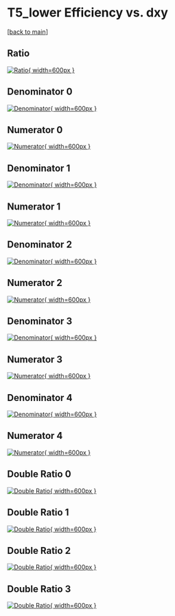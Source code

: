 # T5_lower Efficiency vs. dxy

[[back to main](./)]



## Ratio

[![Ratio](../mtv/var/T5_lower_loweta_13_0_eff_dxy.png){ width=600px }](../mtv/var/T5_lower_loweta_13_0_eff_dxy.pdf)

## Denominator 0

[![Denominator](../mtv/den/T5_lower_loweta_13_0_eff_dxy_den0.png){ width=600px }](../mtv/den/T5_lower_loweta_13_0_eff_dxy_den0.pdf)

## Numerator 0

[![Numerator](../mtv/num/T5_lower_loweta_13_0_eff_dxy_num0.png){ width=600px }](../mtv/num/T5_lower_loweta_13_0_eff_dxy_num0.pdf)

## Denominator 1

[![Denominator](../mtv/den/T5_lower_loweta_13_0_eff_dxy_den1.png){ width=600px }](../mtv/den/T5_lower_loweta_13_0_eff_dxy_den1.pdf)

## Numerator 1

[![Numerator](../mtv/num/T5_lower_loweta_13_0_eff_dxy_num1.png){ width=600px }](../mtv/num/T5_lower_loweta_13_0_eff_dxy_num1.pdf)

## Denominator 2

[![Denominator](../mtv/den/T5_lower_loweta_13_0_eff_dxy_den2.png){ width=600px }](../mtv/den/T5_lower_loweta_13_0_eff_dxy_den2.pdf)

## Numerator 2

[![Numerator](../mtv/num/T5_lower_loweta_13_0_eff_dxy_num2.png){ width=600px }](../mtv/num/T5_lower_loweta_13_0_eff_dxy_num2.pdf)

## Denominator 3

[![Denominator](../mtv/den/T5_lower_loweta_13_0_eff_dxy_den3.png){ width=600px }](../mtv/den/T5_lower_loweta_13_0_eff_dxy_den3.pdf)

## Numerator 3

[![Numerator](../mtv/num/T5_lower_loweta_13_0_eff_dxy_num3.png){ width=600px }](../mtv/num/T5_lower_loweta_13_0_eff_dxy_num3.pdf)

## Denominator 4

[![Denominator](../mtv/den/T5_lower_loweta_13_0_eff_dxy_den4.png){ width=600px }](../mtv/den/T5_lower_loweta_13_0_eff_dxy_den4.pdf)

## Numerator 4

[![Numerator](../mtv/num/T5_lower_loweta_13_0_eff_dxy_num4.png){ width=600px }](../mtv/num/T5_lower_loweta_13_0_eff_dxy_num4.pdf)

## Double Ratio 0

[![Double Ratio](../mtv/ratio/T5_lower_loweta_13_0_eff_dxy_ratio0.png){ width=600px }](../mtv/ratio/T5_lower_loweta_13_0_eff_dxy_ratio0.pdf)

## Double Ratio 1

[![Double Ratio](../mtv/ratio/T5_lower_loweta_13_0_eff_dxy_ratio1.png){ width=600px }](../mtv/ratio/T5_lower_loweta_13_0_eff_dxy_ratio1.pdf)

## Double Ratio 2

[![Double Ratio](../mtv/ratio/T5_lower_loweta_13_0_eff_dxy_ratio2.png){ width=600px }](../mtv/ratio/T5_lower_loweta_13_0_eff_dxy_ratio2.pdf)

## Double Ratio 3

[![Double Ratio](../mtv/ratio/T5_lower_loweta_13_0_eff_dxy_ratio3.png){ width=600px }](../mtv/ratio/T5_lower_loweta_13_0_eff_dxy_ratio3.pdf)

